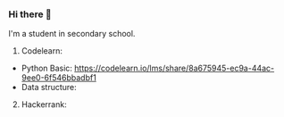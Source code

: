 ### Hi there 👋
I'm a student in secondary school.
1. Codelearn:
- Python Basic: https://codelearn.io/lms/share/8a675945-ec9a-44ac-9ee0-6f546bbadbf1
- Data structure: 
2. Hackerrank:

